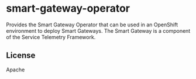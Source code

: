 smart-gateway-operator
=========

Provides the Smart Gateway Operator that can be used in an OpenShift
environment to deploy Smart Gateways. The Smart Gateway is a component of the
Service Telemetry Framework.

License
-------

Apache
